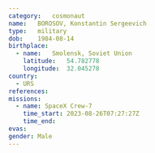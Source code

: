```yaml
---
category:	cosmonaut
name:	BOROSOV, Konstantin Sergeevich
type:	military
dob:	1984-08-14
birthplace:
  - name:	Smolensk, Soviet Union
    latitude:	54.782778 
    longitude:	32.045278
country:
  - URS
references:
missions:
  - name: SpaceX Crew-7
    time_start: 2023-08-26T07:27:27Z
    time_end:
evas:
gender:	Male
---
```

